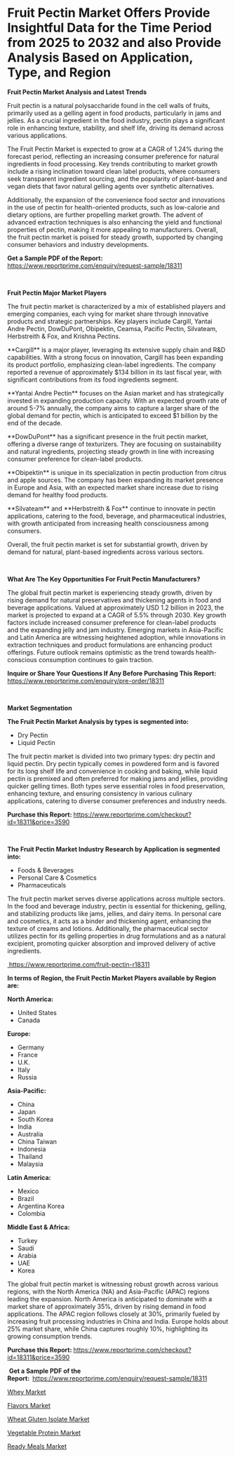 <p><h1>Fruit Pectin Market Offers Provide Insightful Data for the Time Period from 2025 to 2032 and also Provide Analysis Based on Application, Type, and Region</h1></p><p><strong>Fruit Pectin Market Analysis and Latest Trends</strong></p>
<p><p>Fruit pectin is a natural polysaccharide found in the cell walls of fruits, primarily used as a gelling agent in food products, particularly in jams and jellies. As a crucial ingredient in the food industry, pectin plays a significant role in enhancing texture, stability, and shelf life, driving its demand across various applications.</p><p>The Fruit Pectin Market is expected to grow at a CAGR of 1.24% during the forecast period, reflecting an increasing consumer preference for natural ingredients in food processing. Key trends contributing to market growth include a rising inclination toward clean label products, where consumers seek transparent ingredient sourcing, and the popularity of plant-based and vegan diets that favor natural gelling agents over synthetic alternatives.</p><p>Additionally, the expansion of the convenience food sector and innovations in the use of pectin for health-oriented products, such as low-calorie and dietary options, are further propelling market growth. The advent of advanced extraction techniques is also enhancing the yield and functional properties of pectin, making it more appealing to manufacturers. Overall, the fruit pectin market is poised for steady growth, supported by changing consumer behaviors and industry developments.</p></p>
<p><strong>Get a Sample PDF of the Report:&nbsp;</strong> <a href="https://www.reportprime.com/enquiry/request-sample/18311?utm_campaign=60&utm_medium=2&utm_source=Github&utm_content=ia&utm_term=19032025&utm_id=fruit-pectin">https://www.reportprime.com/enquiry/request-sample/18311</a></p>
<p>&nbsp;</p>
<p><strong>Fruit Pectin Major Market Players</strong></p>
<p><p>The fruit pectin market is characterized by a mix of established players and emerging companies, each vying for market share through innovative products and strategic partnerships. Key players include Cargill, Yantai Andre Pectin, DowDuPont, Obipektin, Ceamsa, Pacific Pectin, Silvateam, Herbstreith & Fox, and Krishna Pectins.</p><p>**Cargill** is a major player, leveraging its extensive supply chain and R&D capabilities. With a strong focus on innovation, Cargill has been expanding its product portfolio, emphasizing clean-label ingredients. The company reported a revenue of approximately $134 billion in its last fiscal year, with significant contributions from its food ingredients segment.</p><p>**Yantai Andre Pectin** focuses on the Asian market and has strategically invested in expanding production capacity. With an expected growth rate of around 5-7% annually, the company aims to capture a larger share of the global demand for pectin, which is anticipated to exceed $1 billion by the end of the decade.</p><p>**DowDuPont** has a significant presence in the fruit pectin market, offering a diverse range of texturizers. They are focusing on sustainability and natural ingredients, projecting steady growth in line with increasing consumer preference for clean-label products.</p><p>**Obipektin** is unique in its specialization in pectin production from citrus and apple sources. The company has been expanding its market presence in Europe and Asia, with an expected market share increase due to rising demand for healthy food products.</p><p>**Silvateam** and **Herbstreith & Fox** continue to innovate in pectin applications, catering to the food, beverage, and pharmaceutical industries, with growth anticipated from increasing health consciousness among consumers.</p><p>Overall, the fruit pectin market is set for substantial growth, driven by demand for natural, plant-based ingredients across various sectors.</p></p>
<p>&nbsp;</p>
<p><strong>What Are The Key Opportunities For Fruit Pectin Manufacturers?</strong></p>
<p><p>The global fruit pectin market is experiencing steady growth, driven by rising demand for natural preservatives and thickening agents in food and beverage applications. Valued at approximately USD 1.2 billion in 2023, the market is projected to expand at a CAGR of 5.5% through 2030. Key growth factors include increased consumer preference for clean-label products and the expanding jelly and jam industry. Emerging markets in Asia-Pacific and Latin America are witnessing heightened adoption, while innovations in extraction techniques and product formulations are enhancing product offerings. Future outlook remains optimistic as the trend towards health-conscious consumption continues to gain traction.</p></p>
<p><strong>Inquire or Share Your Questions If Any Before Purchasing This Report:</strong> <a href="https://www.reportprime.com/enquiry/pre-order/18311?utm_campaign=60&utm_medium=2&utm_source=Github&utm_content=ia&utm_term=19032025&utm_id=fruit-pectin">https://www.reportprime.com/enquiry/pre-order/18311</a></p>
<p>&nbsp;</p>
<p><strong>Market Segmentation</strong></p>
<p><strong>The Fruit Pectin Market Analysis by types is segmented into:</strong></p>
<p><ul><li>Dry Pectin</li><li>Liquid Pectin</li></ul></p>
<p><p>The fruit pectin market is divided into two primary types: dry pectin and liquid pectin. Dry pectin typically comes in powdered form and is favored for its long shelf life and convenience in cooking and baking, while liquid pectin is premixed and often preferred for making jams and jellies, providing quicker gelling times. Both types serve essential roles in food preservation, enhancing texture, and ensuring consistency in various culinary applications, catering to diverse consumer preferences and industry needs.</p></p>
<p><strong>Purchase this Report:&nbsp;</strong><a href="https://www.reportprime.com/checkout?id=18311&price=3590&utm_campaign=60&utm_medium=2&utm_source=Github&utm_content=ia&utm_term=19032025&utm_id=fruit-pectin">https://www.reportprime.com/checkout?id=18311&price=3590</a></p>
<p>&nbsp;</p>
<p><strong>The Fruit Pectin Market Industry Research by Application is segmented into:</strong></p>
<p><ul><li>Foods & Beverages</li><li>Personal Care & Cosmetics</li><li>Pharmaceuticals</li></ul></p>
<p><p>The fruit pectin market serves diverse applications across multiple sectors. In the food and beverage industry, pectin is essential for thickening, gelling, and stabilizing products like jams, jellies, and dairy items. In personal care and cosmetics, it acts as a binder and thickening agent, enhancing the texture of creams and lotions. Additionally, the pharmaceutical sector utilizes pectin for its gelling properties in drug formulations and as a natural excipient, promoting quicker absorption and improved delivery of active ingredients.</p></p>
<p><a href="https://www.reportprime.com/fruit-pectin-r18311?utm_campaign=60&utm_medium=2&utm_source=Github&utm_content=ia&utm_term=19032025&utm_id=fruit-pectin">&nbsp;https://www.reportprime.com/fruit-pectin-r18311</a></p>
<p><strong>In terms of Region, the Fruit Pectin Market Players available by Region are:</strong></p>
<p>
    <p> <strong> North America: </strong>
        <ul>
            <li>United States</li>
            <li>Canada</li>
        </ul>
        </p> 
    <p> <strong> Europe: </strong>
        <ul>
            <li>Germany</li>
            <li>France</li>
            <li>U.K.</li>
            <li>Italy</li>
            <li>Russia</li>
        </ul>
        </p> 
    <p> <strong> Asia-Pacific: </strong>
        <ul>
            <li>China</li>
            <li>Japan</li>
            <li>South Korea</li>
            <li>India</li>
            <li>Australia</li>
            <li>China Taiwan</li>
            <li>Indonesia</li>
            <li>Thailand</li>
            <li>Malaysia</li>
        </ul>
        </p> 
    <p> <strong> Latin America: </strong>
        <ul>
            <li>Mexico</li>
            <li>Brazil</li>
            <li>Argentina Korea</li>
            <li>Colombia</li>
        </ul>
        </p> 
    <p> <strong> Middle East & Africa: </strong>
        <ul>
            <li>Turkey</li>
            <li>Saudi</li>
            <li>Arabia</li>
            <li>UAE</li>
            <li>Korea</li>
        </ul>
    </p>
    </p>
<p><p>The global fruit pectin market is witnessing robust growth across various regions, with the North America (NA) and Asia-Pacific (APAC) regions leading the expansion. North America is anticipated to dominate with a market share of approximately 35%, driven by rising demand in food applications. The APAC region follows closely at 30%, primarily fueled by increasing fruit processing industries in China and India. Europe holds about 25% market share, while China captures roughly 10%, highlighting its growing consumption trends.</p></p>
<p><strong>Purchase this Report: </strong><a href="https://www.reportprime.com/checkout?id=18311&price=3590&utm_campaign=60&utm_medium=2&utm_source=Github&utm_content=ia&utm_term=19032025&utm_id=fruit-pectin">https://www.reportprime.com/checkout?id=18311&price=3590</a></p>
<p>&nbsp;<strong>Get a Sample PDF of the Report:&nbsp;&nbsp;</strong><a href="https://www.reportprime.com/enquiry/request-sample/18311?utm_campaign=60&utm_medium=2&utm_source=Github&utm_content=ia&utm_term=19032025&utm_id=fruit-pectin">https://www.reportprime.com/enquiry/request-sample/18311</a></p>
<p><strong></strong></p>
<p><p><a href="https://github.com/borknyberg/Market-Research-Report-List-1/blob/main/whey-market.md?utm_campaign=60&utm_medium=2&utm_source=Github&utm_content=ia&utm_term=19032025&utm_id=fruit-pectin">Whey Market</a></p><p><a href="https://github.com/puhakhommabh/Market-Research-Report-List-1/blob/main/flavors-market.md?utm_campaign=60&utm_medium=2&utm_source=Github&utm_content=ia&utm_term=19032025&utm_id=fruit-pectin">Flavors Market</a></p><p><a href="https://github.com/ozolsgasko02/Market-Research-Report-List-1/blob/main/wheat-gluten-isolate-market.md?utm_campaign=60&utm_medium=2&utm_source=Github&utm_content=ia&utm_term=19032025&utm_id=fruit-pectin">Wheat Gluten Isolate Market</a></p><p><a href="https://github.com/mynaoanes/Market-Research-Report-List-1/blob/main/vegetable-protein-market.md?utm_campaign=60&utm_medium=2&utm_source=Github&utm_content=ia&utm_term=19032025&utm_id=fruit-pectin">Vegetable Protein Market</a></p><p><a href="https://github.com/joubehobock75/Market-Research-Report-List-1/blob/main/ready-meals-market.md?utm_campaign=60&utm_medium=2&utm_source=Github&utm_content=ia&utm_term=19032025&utm_id=fruit-pectin">Ready Meals Market</a></p></p>
